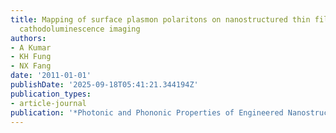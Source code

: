 ```yaml
---
title: Mapping of surface plasmon polaritons on nanostructured thin film disks using
  cathodoluminescence imaging
authors:
- A Kumar
- KH Fung
- NX Fang
date: '2011-01-01'
publishDate: '2025-09-18T05:41:21.344194Z'
publication_types:
- article-journal
publication: '*Photonic and Phononic Properties of Engineered Nanostructures*'
---
```


